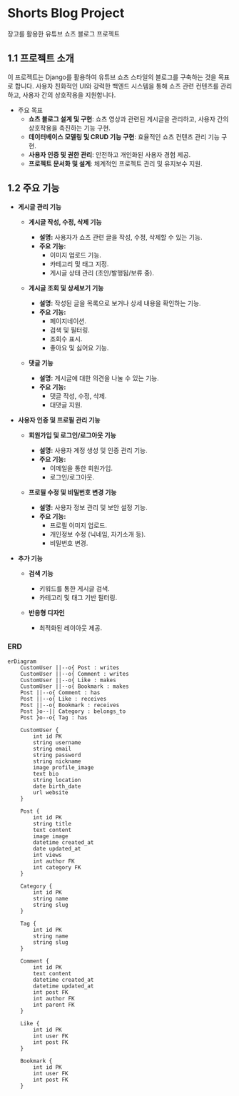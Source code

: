 # Shorts Blog Project
장고를 활용한 유튜브 쇼츠 블로그 프로젝트

## 1.1 프로젝트 소개
이 프로젝트는 Django를 활용하여 유튜브 쇼츠 스타일의 블로그를 구축하는 것을 목표로 합니다. 사용자 친화적인 UI와 강력한 백엔드 시스템을 통해 쇼츠 관련 컨텐츠를 관리하고, 사용자 간의 상호작용을 지원합니다.

- 주요 목표
    - **쇼츠 블로그 설계 및 구현**: 쇼츠 영상과 관련된 게시글을 관리하고, 사용자 간의 상호작용을 촉진하는 기능 구현.
    - **데이터베이스 모델링 및 CRUD 기능 구현**: 효율적인 쇼츠 컨텐츠 관리 기능 구현.
    - **사용자 인증 및 권한 관리**: 안전하고 개인화된 사용자 경험 제공.
    - **프로젝트 문서화 및 설계**: 체계적인 프로젝트 관리 및 유지보수 지원.



## 1.2 주요 기능
- **게시글 관리 기능**
    - **게시글 작성, 수정, 삭제 기능**
        - **설명:** 사용자가 쇼츠 관련 글을 작성, 수정, 삭제할 수 있는 기능.
        - **주요 기능:**
            - 이미지 업로드 기능.
            - 카테고리 및 태그 지정.
            - 게시글 상태 관리 (초안/발행됨/보류 중).

    - **게시글 조회 및 상세보기 기능**
        - **설명:** 작성된 글을 목록으로 보거나 상세 내용을 확인하는 기능.
        - **주요 기능:**
            - 페이지네이션.
            - 검색 및 필터링.
            - 조회수 표시.
            - 좋아요 및 싫어요 기능.

    - **댓글 기능**
        - **설명:** 게시글에 대한 의견을 나눌 수 있는 기능.
        - **주요 기능:**
            - 댓글 작성, 수정, 삭제.
            - 대댓글 지원.

- **사용자 인증 및 프로필 관리 기능**
    - **회원가입 및 로그인/로그아웃 기능**
        - **설명:** 사용자 계정 생성 및 인증 관리 기능.
        - **주요 기능:**
            - 이메일을 통한 회원가입.
            - 로그인/로그아웃.

    - **프로필 수정 및 비밀번호 변경 기능**
        - **설명:** 사용자 정보 관리 및 보안 설정 기능.
        - **주요 기능:**
            - 프로필 이미지 업로드.
            - 개인정보 수정 (닉네임, 자기소개 등).
            - 비밀번호 변경.

- **추가 기능**
    - **검색 기능**
        - 키워드를 통한 게시글 검색.
        - 카테고리 및 태그 기반 필터링.

    - **반응형 디자인**
        - 최적화된 레이아웃 제공.



### ERD

```mermaid
erDiagram
    CustomUser ||--o{ Post : writes
    CustomUser ||--o{ Comment : writes
    CustomUser ||--o{ Like : makes
    CustomUser ||--o{ Bookmark : makes
    Post ||--o{ Comment : has
    Post ||--o{ Like : receives
    Post ||--o{ Bookmark : receives
    Post }o--|| Category : belongs_to
    Post }o--o{ Tag : has

    CustomUser {
        int id PK
        string username
        string email
        string password
        string nickname
        image profile_image
        text bio
        string location
        date birth_date
        url website
    }

    Post {
        int id PK
        string title
        text content
        image image
        datetime created_at
        date updated_at
        int views
        int author FK
        int category FK
    }

    Category {
        int id PK
        string name
        string slug
    }

    Tag {
        int id PK
        string name
        string slug
    }

    Comment {
        int id PK
        text content
        datetime created_at
        datetime updated_at
        int post FK
        int author FK
        int parent FK
    }

    Like {
        int id PK
        int user FK
        int post FK
    }

    Bookmark {
        int id PK
        int user FK
        int post FK
    }



